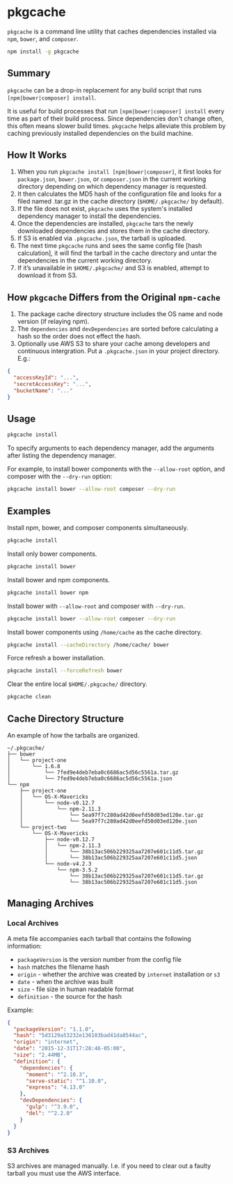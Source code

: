 pkgcache
=========

`pkgcache` is a command line utility that caches dependencies installed via `npm`, `bower`, and `composer`.

```bash
npm install -g pkgcache
```

## Summary

`pkgcache` can be a drop-in replacement for any build script that runs `[npm|bower|composer] install`. 

It is useful for build processes that run `[npm|bower|composer] install` every time as part of their 
build process. Since dependencies don't change often, this often means slower build times. `pkgcache`
helps alleviate this problem by caching previously installed dependencies on the build machine. 

## How It Works

1. When you run `pkgcache install [npm|bower|composer]`, it first looks for `package.json`, `bower.json`, or `composer.json` in the current working directory depending on which dependency manager is requested.
1. It then calculates the MD5 hash of the configuration file and looks for a filed named <MD5 of config.json>.tar.gz in the cache directory (`$HOME/.pkgcache/` by default).
1. If the file does not exist, `pkgcache` uses the system's installed dependency manager to install the dependencies. 
1. Once the dependencies are installed, `pkgcache` tars the newly downloaded dependencies and stores them in the cache directory.
1. If S3 is enabled via `.pkgcache.json`, the tarball is uploaded. 
1. The next time `pkgcache` runs and sees the same config file [hash calculation], it will find the tarball in the cache directory and untar the dependencies in the current working directory.
1. If it’s unavailable in `$HOME/.pkgcache/` and S3 is enabled, attempt to download it from S3.

## How `pkgcache` Differs from the Original `npm-cache`

1. The package cache directory structure includes the OS name and node version (if relaying npm).
1. The `dependencies` and `devDependencies` are sorted before calculating a hash so the order does not effect the hash.
1. Optionally use AWS S3 to share your cache among developers and continuous intergration. Put a `.pkgcache.json` in your project directory. E.g.:

```json
{
  "accessKeyId": "...",
  "secretAccessKey": "...",
  "bucketName": "..."
}
```

## Usage
```bash
pkgcache install
```

To specify arguments to each dependency manager, add the arguments after listing the dependency manager. 

For example, to install bower components with the `--allow-root` option, and composer with the `--dry-run` option:

```bash
pkgcache install bower --allow-root composer --dry-run
```

## Examples

Install npm, bower, and composer components simultaneously.

```bash
pkgcache install
```

Install only bower components.

```bash
pkgcache install bower
```

Install bower and npm components.

```bash
pkgcache install bower npm
```

Install bower with `--allow-root` and composer with `--dry-run`.

```bash
pkgcache install bower --allow-root composer --dry-run
```

Install bower components using `/home/cache` as the cache directory.

```bash
pkgcache install --cacheDirectory /home/cache/ bower
```

Force refresh a bower installation.

```bash
pkgcache install --forceRefresh bower
```

Clear the entire local `$HOME/.pkgcache/` directory.

```bash
pkgcache clean
```

## Cache Directory Structure

An example of how the tarballs are organized.

```
~/.pkgcache/
├── bower
│   └── project-one
│       └── 1.6.8
│           └── 7fed9e4deb7eba0c6686ac5d56c5561a.tar.gz
│           └── 7fed9e4deb7eba0c6686ac5d56c5561a.json
└── npm
    ├── project-one
    │   └── OS-X-Mavericks
    │       └── node-v0.12.7
    │           └── npm-2.11.3
    │               └── 5ea97f7c280ad42d0eefd50d03ed120e.tar.gz
    │               └── 5ea97f7c280ad42d0eefd50d03ed120e.json
    └── project-two
        └── OS-X-Mavericks
            ├── node-v0.12.7
            │   └── npm-2.11.3
            │       └── 38b13ac506b229325aa7207e601c11d5.tar.gz
            │       └── 38b13ac506b229325aa7207e601c11d5.json
            └── node-v4.2.3
                └── npm-3.5.2
                    └── 38b13ac506b229325aa7207e601c11d5.tar.gz
                    └── 38b13ac506b229325aa7207e601c11d5.json
```

## Managing Archives

### Local Archives

A meta file accompanies each tarball that contains the following information:

- `packageVersion` is the version number from the config file
- `hash` matches the filename hash
- `origin` - whether the archive was created by `internet` installation or `s3`
- `date` - when the archive was built
- `size` - file size in human readable format
- `definition` - the source for the hash

Example:

```json
{
  "packageVersion": "1.1.0",
  "hash": "5d3129a53232e136103bad41da0544ac",
  "origin": "internet",
  "date": "2015-12-31T17:28:46-05:00",
  "size": "2.44MB",
  "definition": {
    "dependencies": {
      "moment": "^2.10.3",
      "serve-static": "^1.10.0",
      "express": "4.13.0"
    },
    "devDependencies": {
      "gulp": "^3.9.0",
      "del": "^2.2.0"
    }
  }
}
```


### S3 Archives

S3 archives are managed manually. I.e. if you need to clear out a faulty tarball you must use the AWS interface.
